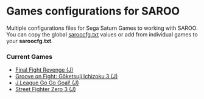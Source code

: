 # Games configurations for SAROO

Multiple configurations files for Sega Saturn Games to working with SAROO. You can copy the global [saroocfg.txt](./saroocfg.txt) values or add from individual games to your **saroocfg.txt**.

### Current Games

- [Final Fight Revenge (J)](./JP/T-1248G/README.md)
- [Groove on Fight: Gōketsuji Ichizoku 3 (J)](./JP/T-14411G/README.md)
- [J.League Go Go Goal! (J)](./JP/T-3602G/README.md)
- [Street Fighter Zero 3 (J)](./JP/T-1246G/README.md)
